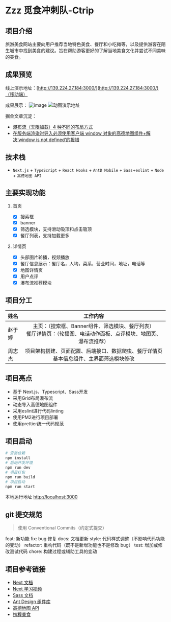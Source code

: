 # Zzz 觅食冲刺队-Ctrip

## 项目介绍

旅游美食网站主要向用户推荐当地特色美食、餐厅和小吃摊等，以及提供游客在陌生城市中找到美食的建议。旨在帮助游客更好的了解当地美食文化并尝试不同美味的美食。

## 成果预览

线上演示地址：[http://139.224.27.184:3000/](http://139.224.27.184:3000/)（移动端）

成果展示：
![image](http://139.224.27.184:8888/down/DsUuj9R1mAZ3.png)
![动图演示地址](http://139.224.27.184:8888/down/UngfHGpRg2mX.gif)

掘金文章沉淀：

- [瀑布流（无限加载）4 种不同的布局方式](https://juejin.cn/post/7229645709556301882)
- [在服务端渲染时导入必须使用客户端 window 对象的高德地图组件+解决‘window is not defined’的报错](https://juejin.cn/post/7229984415329108024)

## 技术栈

- `Next.js` + `TypeScript` + `React Hooks` + `AntD Mobile` + `Sass`+`eslint` + `Node` + `高德地图 API`

## 主要实现功能

1. 首页

   - [x] 搜索框
   - [x] banner
   - [x] 筛选模块，支持滑动吸顶和点击吸顶
   - [x] 餐厅列表，支持加载更多

2. 详情页

   - [x] 头部图片轮播，视频播放
   - [x] 餐厅信息展示：餐厅名，人均，菜系，营业时间，地址，电话等
   - [x] 地图详情页
   - [x] 用户点评
   - [x] 瀑布流推荐模块

## 项目分工

姓名   | 工作内容 
:--- | :---: 
赵于婷 |主页：（搜索框、Banner组件、筛选模块、餐厅列表）<br>餐厅详情页：（轮播图、电话动作面板、点评模块、地图页、瀑布流推荐）
周志杰 |项目架构搭建、页面配置、后端接口、数据爬虫、餐厅详情页基本信息组件、主界面筛选模块修改
## 项目亮点
- 基于 Next.js、Typescript、Sass开发
- 采用Grid布局瀑布流
- 动态导入高德地图组件
- 采用eslint进行代码linting
- 使用PM2进行项目部署
- 使用prettier统一代码规范


## 项目启动

```bash
# 安装依赖
npm install
# 启动开发环境
npm run dev
# 项目打包
npm run build
# 项目启动
npm run start
```

本地运行地址 [http://localhost:3000](http://localhost:3000)

## git 提交规范

> 使用 Conventional Commits（约定式提交）

feat: 新功能
fix: bug 修复
docs: 文档更新
style: 代码样式调整（不影响代码功能的变动）
refactor: 重构代码（既不是新增功能也不是修改 bug）
test: 增加或修改测试代码
chore: 构建过程或辅助工具的变动

## 项目参考链接

- [Next 文档](https://www.nextjs.cn/docs)
- [Next 学习视频](https://www.youtube.com/watch?v=mTz0GXj8NN0)
- [Sass 文档](https://www.sasscss.com/guide)
- [Ant Design 组件库](https://mobile.ant.design/zh/guide/quick-start/)
- [高德地图 API](https://lbs.amap.com/api/javascript-api-v2/summary)
- [携程美食](https://m.ctrip.com/webapp/gourmet/food/fooddetail/2/15098466.html?ishideheader=true&navBarStyle=white&seo=0&from=https%3A%2F%2Fm.ctrip.com%2Fwebapp%2Fgourmet%2Ffood%2FhomeList%2Faddress.html%3Fnew%3D1%26isHideNavBar%3DYES%26ishideheader%3Dtrue%26seo%3D0%26from%3Dhttps%253A%252F%252Fm.ctrip.com%252Fhtml5%252F)
